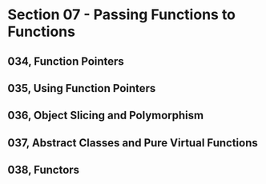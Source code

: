 # Section 07 - Passing Functions to Functions

## 034, Function Pointers

## 035, Using Function Pointers

## 036, Object Slicing and Polymorphism

## 037, Abstract Classes and Pure Virtual Functions

## 038, Functors
